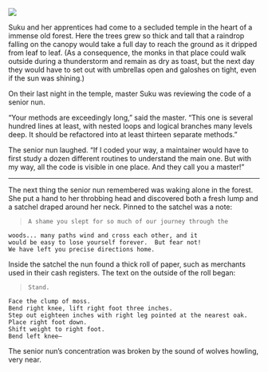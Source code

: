 ![](/pages/case-189/roll.jpg)

Suku and her apprentices had come to a secluded temple
in the heart of a immense old forest.  Here the trees grew
so thick and tall that a raindrop falling on the canopy
would take a full day to reach the ground as it dripped from
leaf to leaf.  (As a consequence, the monks in that place
could walk outside during a thunderstorm and remain as dry
as toast, but the next day they would have to set out with
umbrellas open and galoshes on tight, even if the sun was
shining.)

On their last night in the temple, master Suku was reviewing
the code of a senior nun.

“Your methods are exceedingly long,” said the master.  “This
one is several hundred lines at least, with nested loops and
logical branches many levels deep.  It should be refactored
into at least thirteen separate methods.”

The senior nun laughed.  “If I coded your way, a maintainer
would have to first study a dozen different routines to
understand the main one.  But with my way, all the code is
visible in one place.  And they call you a master!”

----------

The next thing the senior nun remembered was waking alone in
the forest.  She put a hand to her throbbing head and
discovered both a fresh lump and a satchel draped around her
neck.  Pinned to the satchel was a note:

>     A shame you slept for so much of our journey through the
    woods... many paths wind and cross each other, and it
    would be easy to lose yourself forever.  But fear not!
    We have left you precise directions home.

Inside the satchel the nun found a thick roll of paper, such
as merchants used in their cash registers.  The text on the
outside of the roll began:

>     Stand.
    Face the clump of moss.
    Bend right knee, lift right foot three inches.
    Step out eighteen inches with right leg pointed at the nearest oak.
    Place right foot down.
    Shift weight to right foot.
    Bend left knee—

The senior nun’s concentration was broken by the sound of
wolves howling, very near.

